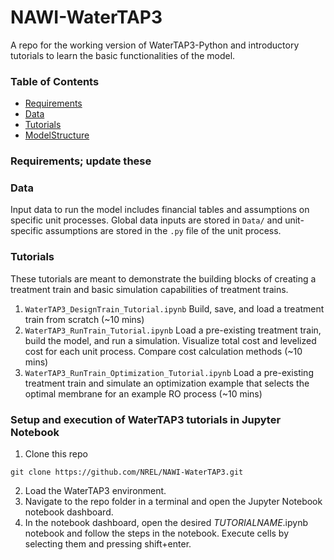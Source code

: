 # NAWI-WaterTAP3

A repo for the working version of WaterTAP3-Python and introductory tutorials to learn the basic functionalities of the model.

### Table of Contents
- [Requirements](https://github.com/NREL/HiPerFEWS#requirements)
- [Data](https://github.com/NREL/HiPerFEWS#data)
- [Tutorials](https://github.com/NREL/HiPerFEWS#tutorials)
- [ModelStructure](https://github.com/NREL/HiPerFEWS#modelstructure)

### Requirements; update these

### Data
Input data to run the model includes financial tables and assumptions on specific unit processes. Global data inputs are stored in `Data/` and unit-specific
assumptions are stored in the `.py` file of the unit process.

### Tutorials
These tutorials are meant to demonstrate the building blocks of creating a treatment train and basic simulation capabilities of treatment trains.
1. `WaterTAP3_DesignTrain_Tutorial.ipynb` Build, save, and load a treatment train from scratch (~10 mins)
2. `WaterTAP3_RunTrain_Tutorial.ipynb` Load a pre-existing treatment train, build the model, and run a simulation. Visualize total cost and levelized cost for each unit process. Compare cost calculation methods (~10 mins)
3. `WaterTAP3_RunTrain_Optimization_Tutorial.ipynb` Load a pre-existing treatment train and simulate an optimization example that selects the optimal membrane for an example RO process (~10 mins)

### Setup and execution of WaterTAP3 tutorials in Jupyter Notebook
1. Clone this repo
```
git clone https://github.com/NREL/NAWI-WaterTAP3.git
```
2. Load the WaterTAP3 environment.
3. Navigate to the repo folder in a terminal and open the Jupyter Notebook notebook dashboard.
4. In the notebook dashboard, open the desired *TUTORIALNAME*.ipynb notebook and follow the steps in the notebook. Execute cells by selecting them and pressing shift+enter.
